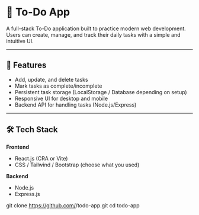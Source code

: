 # 📝 To-Do App

A full-stack To-Do application built to practice modern web development.  
Users can create, manage, and track their daily tasks with a simple and intuitive UI.

---

## 🚀 Features
- Add, update, and delete tasks  
- Mark tasks as complete/incomplete  
- Persistent task storage (LocalStorage / Database depending on setup)  
- Responsive UI for desktop and mobile  
- Backend API for handling tasks (Node.js/Express)  

---

## 🛠️ Tech Stack
**Frontend**
- React.js (CRA or Vite)  
- CSS / Tailwind / Bootstrap (choose what you used)  

**Backend**
- Node.js  
- Express.js  


git clone https://github.com/<your-username>/todo-app.git
cd todo-app
